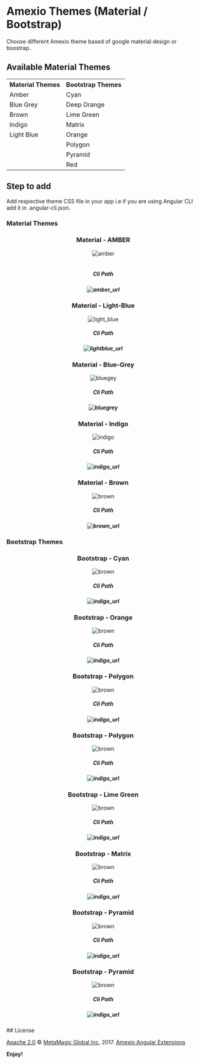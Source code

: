# Amexio Themes (Material / Bootstrap)
Choose different Amexio theme based of google material design or boostrap.
## Available Material Themes

<table> <tr><th>Material Themes</th><th>Bootstrap Themes</th></tr><tr><td>Amber</td><td>Cyan</td></tr><tr><td>Blue Grey</td><td>Deep Orange</td></tr><tr><td>Brown</td><td>Lime Green</td></tr><tr><td>Indigo</td><td>Matrix</td></tr><tr><td>Light Blue</td><td>Orange</td></tr><tr><td></td><td>Polygon</td></tr><tr><td></td><td>Pyramid</td></tr><tr><td></td><td>Red</td></tr></table>

## Step to add 
Add respective theme CSS file in your app i.e if you are using Angular CLI add it in .angular-cli.json. 
<h3 align="left">Material Themes</h3>
<div align="center">
<h3> Material - AMBER </h3>
<img src="https://preview.ibb.co/ctarEQ/amber.png" alt="amber" border="0"><br><br>
    <h5 >Cli Path<h5>
   <img src="https://image.ibb.co/gngsM5/amber_url.png" alt="amber_url" border="0">
  </div>
  <div align="center">
<h3> Material - Light-Blue </h3>
<img src="https://preview.ibb.co/eVScok/light_blue.png" alt="light_blue" border="0"><br>
      <h5 >Cli Path<h5>
 <img src="https://preview.ibb.co/coVf8k/lightblue_url.png" alt="lightblue_url" border="0">
  </div>
  <div align="center">
<h3> Material - Blue-Grey </h3> 
<img src="https://preview.ibb.co/dmk8uQ/bluegey.png" alt="bluegey" border="0"><br>
      <h5 >Cli Path<h5>
  <img src="https://preview.ibb.co/jgSz15/bluegrey.png" alt="bluegrey" border="0">
  </div>
  <div align="center">
<h3> Material - Indigo </h3>
   
<img src="https://preview.ibb.co/jRbsM5/indigo.png" alt="indigo" border="0"><br>
 <h5 >Cli Path<h5>
 <img src="https://image.ibb.co/hbqNok/indigo_url.png" alt="indigo_url" border="0">
  </div>
  <div align="center">
<h3> Material - Brown </h3>

<img src="https://preview.ibb.co/eW0PZQ/brown.png" alt="brown" border="0"><br>
 <h5 >Cli Path<h5>
 <img src="https://preview.ibb.co/cCd6g5/brown_url.png" alt="brown_url" border="0">
  </div>
<h3 align="left">Bootstrap Themes </h3>
<div align="center">
    <h3> Bootstrap - Cyan </h3>
<img src="http://preview.ibb.co/d1NRAm/cyan.png" alt="brown" border="0"><br>
 <h5 >Cli Path<h5>
 <img src="http://preview.ibb.co/cdocGR/cyan_link.png" alt="indigo_url" border="0">
  </div>
 
<div align="center">
    <h3> Bootstrap - Orange </h3>
<img src="http://preview.ibb.co/msVcGR/orange.png" alt="brown" border="0"><br>
 <h5 >Cli Path<h5>
 <img src="http://preview.ibb.co/cgyuwR/orange_link.png" alt="indigo_url" border="0">
  </div>
<div align="center">
    <h3> Bootstrap - Polygon </h3>
<img src="http://preview.ibb.co/eimmAm/polygon.png" alt="brown" border="0"><br>
 <h5 >Cli Path<h5>
 <img src="http://preview.ibb.co/kn0zD6/polygon_link.png" alt="indigo_url" border="0">
  </div>
<div align="center">
    <h3> Bootstrap - Polygon </h3>
<img src="http://preview.ibb.co/mKBxGR/red.png" alt="brown" border="0"><br>
 <h5 >Cli Path<h5>
 <img src="http://preview.ibb.co/dQNqLm/red_link.png" alt="indigo_url" border="0">
  </div>
     <div align="center">
    <h3> Bootstrap - Lime Green </h3>
<img src="https://preview.ibb.co/g7g9qw/limegreen.png" alt="brown" border="0"><br>
 <h5 >Cli Path<h5>
 <img src="https://preview.ibb.co/g7g9qw/limegreen.png" alt="indigo_url" border="0">
  </div>
     <div align="center">
    <h3> Bootstrap - Matrix </h3>
<img src="https://preview.ibb.co/nj8VVw/matrix.png" alt="brown" border="0"><br>
 <h5 >Cli Path<h5>
 <img src="https://preview.ibb.co/i5Sccb/matrix.png" alt="indigo_url" border="0">
  </div>
     <div align="center">
    <h3> Bootstrap - Pyramid </h3>
<img src="https://preview.ibb.co/mHRCcb/pyramid.png" alt="brown" border="0"><br>
 <h5 >Cli Path<h5>
 <img src="https://preview.ibb.co/m6TiHb/pyramid.png" alt="indigo_url" border="0">
  </div>
      <div align="center">
    <h3> Bootstrap - Pyramid </h3>
<img src="https://preview.ibb.co/b72eOG/deep_orange.png" alt="brown" border="0"><br>
 <h5 >Cli Path<h5>
 <img src="https://preview.ibb.co/ikq2Aw/deeporange.png" alt="indigo_url" border="0">
  </div>
## License

[Apache 2.0](http://www.amexio.org/metamagic-showcase/license.html) © [MetaMagic Global Inc](http://www.metamagicglobal.com/), 2017. [Amexio Angular Extensions](http://www.amexio.tech)

**Enjoy!**
